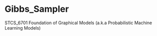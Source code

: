 # Gibbs_Sampler
STCS_6701 Foundation of Graphical Models (a.k.a Probabilistic Machine Learning Models)
